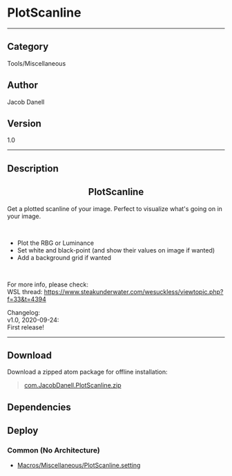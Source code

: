 # PlotScanline
___

## Category
Tools/Miscellaneous

## Author
Jacob Danell

## Version
1.0

___

## Description
<center><h2>PlotScanline</h2></center>

<p>Get a plotted scanline of your image. Perfect to visualize what's going on in your image.</p>

<br>
<ul>
<li>Plot the RBG or Luminance</li>
<li>Set white and black-point (and show their values on image if wanted)</li>
<li>Add a background grid if wanted</li>
</ul>
<br>

<p>For more info, please check:
<br>WSL thread: <a href="https://www.steakunderwater.com/wesuckless/viewtopic.php?f=33&t=4394">https://www.steakunderwater.com/wesuckless/viewtopic.php?f=33&t=4394</a>
</p>


<p>Changelog:
<br>v1.0, 2020-09-24:
<br>First release!
</p>

___

## Download

Download a zipped atom package for offline installation:
> [com.JacobDanell.PlotScanline.zip](https://gitlab.com/WeSuckLess/Reactor/-/archive/master/Reactor-master.zip?path=Atoms/com.JacobDanell.PlotScanline)  

## Dependencies

## Deploy

### Common (No Architecture)

<ul>
<li><a href="https://gitlab.com/WeSuckLess/Reactor/-/blob/master/Atoms/com.JacobDanell.PlotScanline/Macros/Miscellaneous/PlotScanline.setting?ref_type=heads">Macros/Miscellaneous/PlotScanline.setting</a></li>
</ul>
